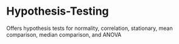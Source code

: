 # Hypothesis-Testing
Offers hypothesis tests for normality, correlation, stationary, mean comparison, median comparison, and ANOVA
